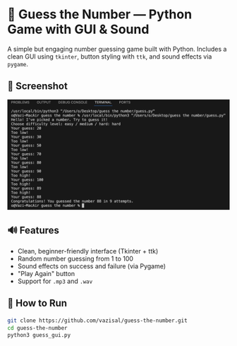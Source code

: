 # 🎯 Guess the Number — Python Game with GUI & Sound

A simple but engaging number guessing game built with Python. Includes a clean GUI using `tkinter`, button styling with `ttk`, and sound effects via `pygame`.

## 📸 Screenshot
![Game screenshot](screenshot_en.png)

## 🔊 Features

- Clean, beginner-friendly interface (Tkinter + ttk)
- Random number guessing from 1 to 100
- Sound effects on success and failure (via Pygame)
- "Play Again" button
- Support for `.mp3` and `.wav`

## 🚀 How to Run

```bash
git clone https://github.com/vazisal/guess-the-number.git
cd guess-the-number
python3 guess_gui.py